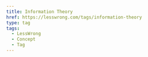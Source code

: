 ```yaml
---
title: Information Theory
href: https://lesswrong.com/tags/information-theory
type: tag
tags:
  - LessWrong
  - Concept
  - Tag
---
```


